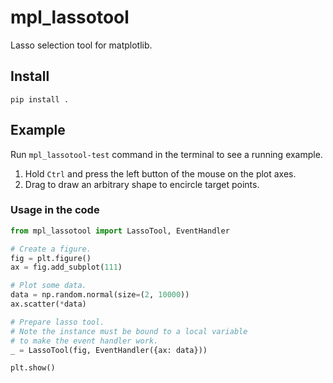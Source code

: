 # mpl_lassotool

Lasso selection tool for matplotlib.

## Install

```
pip install .
```

## Example

Run `mpl_lassotool-test` command in the terminal to see a running example.

1. Hold `Ctrl` and press the left button of the mouse on the plot axes.
2. Drag to draw an arbitrary shape to encircle target points.

### Usage in the code

```Python
from mpl_lassotool import LassoTool, EventHandler

# Create a figure.
fig = plt.figure()
ax = fig.add_subplot(111)

# Plot some data.
data = np.random.normal(size=(2, 10000))
ax.scatter(*data)

# Prepare lasso tool.
# Note the instance must be bound to a local variable
# to make the event handler work.
_ = LassoTool(fig, EventHandler({ax: data}))

plt.show()
```